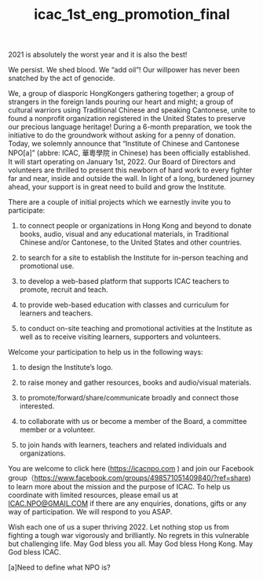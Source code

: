 ﻿---
title:              "icac_1st_eng_promotion_final"
type:               "about"
#resImgTeaser:  teaserpics/pixabay.com/contact-2860030_640.jpg
#icon:               "far fa-address-card"
---
2021 is absolutely the worst year and it is also the best!
 
We persist. We shed blood. We “add oil”!
Our willpower has never been snatched by the act of genocide.
 
We, a group of diasporic HongKongers gathering together; a group of strangers in the foreign lands pouring our heart and might; a group of cultural warriors using Traditional Chinese and speaking Cantonese, unite to found a nonprofit organization registered in the United States to preserve our precious language heritage! During a 6-month preparation, we took the initiative to do the groundwork without asking for a penny of donation. Today, we solemnly announce that “Institute of Chinese and Cantonese NPO[a]” (abbre: ICAC, 華粵學院 in Chinese) has been officially established. It will start operating on January 1st, 2022. Our Board of Directors and volunteers are thrilled to present this newborn of hard work to every fighter far and near,  inside and outside the wall. In light of a long, burdened journey ahead, your support is in great need to build and grow the Institute. 
 
There are a couple of initial projects which we earnestly invite you to participate: 

1. to connect people or organizations in Hong Kong and beyond to donate books, audio, visual and any educational materials, in Traditional Chinese and/or Cantonese, to the United States and other countries. 

2. to search for a site to establish the Institute for in-person teaching and promotional use. 

3. to develop a web-based platform that supports ICAC teachers to promote, recruit and teach. 

4. to provide web-based education with classes and curriculum for learners and teachers. 

5. to conduct on-site teaching and promotional activities at the Institute as well as to receive visiting learners, supporters and volunteers. 

 
Welcome your participation to help us in the following ways: 

1. to design the Institute’s logo. 

2.  to raise money and gather resources, books and audio/visual materials. 

3. to promote/forward/share/communicate broadly and connect those interested. 

4. to collaborate with us or become a member of the Board, a committee member or a volunteer. 

5. to join hands with learners, teachers and related individuals and organizations. 

 
You are welcome to click here (https://icacnpo.com ) and join our Facebook group（https://www.facebook.com/groups/498571051409840/?ref=share)
to learn more about the mission and the purpose of ICAC. To help us coordinate with limited resources, please email us at ICAC.NPO@GMAIL.COM if there are any enquiries, donations, gifts or any way of participation.  We will respond to you ASAP.
 
Wish each one of us a super thriving 2022. Let nothing stop us from fighting a tough war vigorously and brilliantly. No regrets in this vulnerable but challenging life. May God bless you all. May God bless Hong Kong. May God bless ICAC.
 
[a]Need to define what NPO is?
